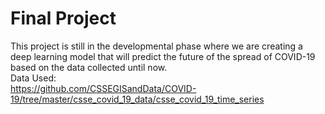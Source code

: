 # Final Project

This project is still in the developmental phase where we are creating a deep learning model that will predict the future of the spread of COVID-19 based on the data collected until now.  
Data Used:  
https://github.com/CSSEGISandData/COVID-19/tree/master/csse_covid_19_data/csse_covid_19_time_series
